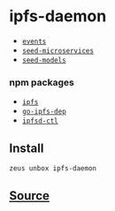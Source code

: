 
ipfs-daemon
====================









* [`events`](events.md)
* [`seed-microservices`](seed-microservices.md)
* [`seed-models`](seed-models.md)
### npm packages
* [`ipfs`](http://npmjs.com/package/ipfs)
* [`go-ipfs-dep`](http://npmjs.com/package/go-ipfs-dep)
* [`ipfsd-ctl`](http://npmjs.com/package/ipfsd-ctl)


## Install
```bash
zeus unbox ipfs-daemon
```













## [Source](https://github.com/liquidapps-io/zeus-sdk/tree/master/boxes/groups/microservices/ipfs-daemon)